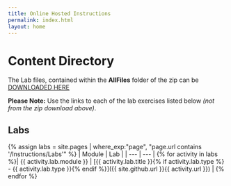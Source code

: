 ```yaml
---
title: Online Hosted Instructions
permalink: index.html
layout: home
---
```


# Content Directory

The Lab files, contained within the **AllFiles** folder of the zip can be [DOWNLOADED HERE](https://github.com/MicrosoftLearning/AZ-104-MicrosoftAzureAdministrator/archive/master.zip)

**Please Note:** Use the links to each of the lab exercises listed below *(not from the zip download above)*.

## Labs

{% assign labs = site.pages | where_exp:"page", "page.url contains '/Instructions/Labs'" %}
| Module | Lab |
| --- | --- | 
{% for activity in labs  %}| {{ activity.lab.module }} | [{{ activity.lab.title }}{% if activity.lab.type %} - {{ activity.lab.type }}{% endif %}]({{ site.github.url }}{{ activity.url }}) |
{% endfor %}


